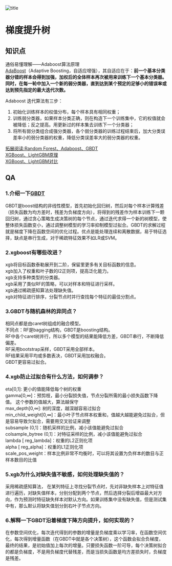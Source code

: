 ![title](https://raw.githubusercontent.com/azusakou/figures_study_ML/main/Users/2021/04/22/DTE-1619061353341.tif)
# 梯度提升树
[]()

## 知识点
通俗易懂理解——Adaboost算法原理  
[AdaBoost](https://zhuanlan.zhihu.com/p/41536315)（Adaptive Boosting，自适应增强），其自适应在于：**前一个基本分类器分错的样本会得到加强，加权后的全体样本再次被用来训练下一个基本分类器。同时，在每一轮中加入一个新的弱分类器，直到达到某个预定的足够小的错误率或达到预先指定的最大迭代次数。**  

Adaboost 迭代算法有三步：  
1. 初始化训练样本的权值分布，每个样本具有相同权重；  
2. 训练弱分类器，如果样本分类正确，则在构造下一个训练集中，它的权值就会被降低；反之提高。用更新过的样本集去训练下一个分类器；  
3. 将所有弱分类组合成强分类器，各个弱分类器的训练过程结束后，加大分类误差率小的弱分类器的权重，降低分类误差率大的弱分类器的权重。  

[拓展阅读:Random Forest、Adaboost、GBDT](https://zhuanlan.zhihu.com/p/86263786)  
[XGBoost、LightGBM原理](https://zhuanlan.zhihu.com/p/87885678)  
[XGBoost、LightGBM对比](https://zhuanlan.zhihu.com/p/35645973)  

## QA
### 1.介绍一下[GBDT](https://zhuanlan.zhihu.com/p/29765582)
GBDT是boost结构的非线性模型，首先初始化回归树，然后对每个样本计算残差（损失函数为均方差时，残差为负梯度方向），将得到的残差作为样本训练下一颗回归树，通过贪心策略生成决策树的每个节点，通过迭代求得一个新的树模型，使整体损失函数变小，通过调整树模型的学习率抑制模型过拟合。GBDT的求解过程就是梯度下降在函数空间的优化过程。优点是能处理连续和离散数据，易于特征选择，缺点是串行生成，对于稀疏特征效果不如LR或SVM。

### 2.xgboost有哪些改进？ 
xgb将目标函数泰勒展开到二阶，保留里更多有关目标函数的信息。  
xgb加入了权重和叶子数的l2正则项，提高泛化能力。  
xgb支持多种类型的分类器。  
xgb采用了类似RF的策略，可以对样本和特征进行采样。  
xgb通过稀疏感知算法处理缺失值。  
xgb对特征进行排序，分裂节点时并行查找每个特征的最佳分割点。  

### 3.GBDT与随机森林的异同点？ 
相同点都是由caret树组成的融合模型。  
不同点：RF是bagging结构，GBDT是boosting结构。  
RF中各个caret树并行，所以多个模型的结果能降低方差，GBDT串行，不断降低偏差。  
RF采用bootstrap采样，GBDT采用全部样本。  
RF结果采用平均或多数表决，GBDT采用加权融合。  
GBDT更容易过拟合。  

### 4.xgb防止过拟合有什么方法，如何调参？ 
eta[0,1]: 更小的值能降低每个树的权重  
gamma[0,∞]：预剪枝，最小分裂损失值，节点分裂所需的最小损失函数下降值。 这个参数的值越大，算法越保守  
max_depth[0,∞]: 树的深度，越深越容易过拟合  
min_child_weight[0,∞]：最小叶子节点样本权重和，值越大越能避免过拟合，但是容易导致欠拟合，需要用交叉验证来调整  
subsample (0,1]：随机采样的比例，减小该值能避免过拟合  
colsample_bytree (0,1]：对特征采样的比例，减小该值能避免过拟合  
lambda [ reg_lambda]：权重的L2正则化项  
alpha [ reg_alpha]：权重的L1正则化项  
scale_pos_weight：样本比例非常不均衡时，可以将其设置为负样本的数目与正样本数目的比值  

### 5.xgb为什么对缺失值不敏感，如何处理缺失值的？ 
采用稀疏感知算法， 在某列特征上寻找分裂节点时，先对非缺失样本上对特征值进行遍历，对缺失值样本，分别分配到两个节点，然后选择分裂后增益最大对方向，作为预测时特征缺失样本对默认方向。如果训练集中没有缺失值，但是测试集中有，那么默认将缺失值划分到右叶子节点方向。

### 6.解释一下GBDT沿着梯度下降方向提升，如何实现的？
在参数空间优化，每次迭代得到的参数的增量是负梯度乘以学习率，在函数空间优化，每次得到增量函数（在GBDT中就是各个决策树），这个函数会拟合负梯度，最终的结果，是初始值加上每次的增量。只要损失函数一阶可导，每个决策树拟合的都是负梯度，不是用负梯度代替残差，而是当损失函数是均方差损失时，负梯度是残差。

